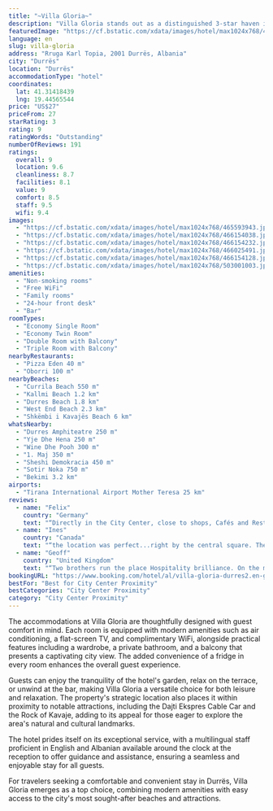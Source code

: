 ```yaml
---
title: "~Villa Gloria~"
description: "Villa Gloria stands out as a distinguished 3-star haven in Durrës, offering guests a unique blend of comfort and convenience."
featuredImage: "https://cf.bstatic.com/xdata/images/hotel/max1024x768/465593943.jpg?k=395a8693cf5119d9b59256110a5208f0b561d1d1ecba4e60fc09d9b929c00fc9&o=&hp=1"
language: en
slug: villa-gloria
address: "Rruga Karl Topia, 2001 Durrës, Albania"
city: "Durrës"
location: "Durrës"
accommodationType: "hotel"
coordinates:
  lat: 41.31418439
  lng: 19.44565544
price: "US$27"
priceFrom: 27
starRating: 3
rating: 9
ratingWords: "Outstanding"
numberOfReviews: 191
ratings:
  overall: 9
  location: 9.6
  cleanliness: 8.7
  facilities: 8.1
  value: 9
  comfort: 8.5
  staff: 9.5
  wifi: 9.4
images:
  - "https://cf.bstatic.com/xdata/images/hotel/max1024x768/465593943.jpg?k=395a8693cf5119d9b59256110a5208f0b561d1d1ecba4e60fc09d9b929c00fc9&o=&hp=1"
  - "https://cf.bstatic.com/xdata/images/hotel/max1024x768/466154038.jpg?k=c0ea34f3268f106a0d555ac5ee689e7f95fa2001eb53144975ac85f9a59945e0&o=&hp=1"
  - "https://cf.bstatic.com/xdata/images/hotel/max1024x768/466154232.jpg?k=75682049a80219080b56fd890511c049e0485101f7b766f64cbf1d8f739128bb&o=&hp=1"
  - "https://cf.bstatic.com/xdata/images/hotel/max1024x768/466025491.jpg?k=309459971f15c2040fb3d56e9a7439460d3c84097f81e069cf992229c8e8ddb3&o=&hp=1"
  - "https://cf.bstatic.com/xdata/images/hotel/max1024x768/466154128.jpg?k=b90a0927845c90172a82781b644cf13e3cd3330c7b20b5c1d2bc1399796bbc67&o=&hp=1"
  - "https://cf.bstatic.com/xdata/images/hotel/max1024x768/503001003.jpg?k=0eacbd6ec5ed000b0d5ce73bf93a52a52dbf769270d0960847fec29c1da8dd23&o=&hp=1"
amenities:
  - "Non-smoking rooms"
  - "Free WiFi"
  - "Family rooms"
  - "24-hour front desk"
  - "Bar"
roomTypes:
  - "Economy Single Room"
  - "Economy Twin Room"
  - "Double Room with Balcony"
  - "Triple Room with Balcony"
nearbyRestaurants:
  - "Pizza Eden 40 m"
  - "Oborri 100 m"
nearbyBeaches:
  - "Currila Beach 550 m"
  - "Kallmi Beach 1.2 km"
  - "Durres Beach 1.8 km"
  - "West End Beach 2.3 km"
  - "Shkëmbi i Kavajës Beach 6 km"
whatsNearby:
  - "Durres Amphiteatre 250 m"
  - "Yje Dhe Hena 250 m"
  - "Wine Dhe Pooh 300 m"
  - "1. Maj 350 m"
  - "Sheshi Demokracia 450 m"
  - "Sotir Noka 750 m"
  - "Bekimi 3.2 km"
airports:
  - "Tirana International Airport Mother Teresa 25 km"
reviews:
  - name: "Felix"
    country: "Germany"
    text: "“Directly in the City Center, close to shops, Cafés and Restaurants! Friendly staff!”"
  - name: "Ines"
    country: "Canada"
    text: "“the location was perfect...right by the central square. The hosts were very attentive and checked with me daily if I needed anything. My questions were always answered promptly. Comfortable room with balcony. Single bed gave a good night's sleep”"
  - name: "Geoff"
    country: "United Kingdom"
    text: "“Two brothers run the place Hospitality brilliance. On the main square in Durres no sign but next to Pizzari. Odeon restaurant.Great terrace and friendly bar and local people. Had leg injury so they helped me. Will return this is perfect for solo”"
bookingURL: "https://www.booking.com/hotel/al/villa-gloria-durres2.en-gb.html?aid=8035640"
bestFor: "Best for City Center Proximity"
bestCategories: "City Center Proximity"
category: "City Center Proximity"
---
```


The accommodations at Villa Gloria are thoughtfully designed with guest comfort in mind. Each room is equipped with modern amenities such as air conditioning, a flat-screen TV, and complimentary WiFi, alongside practical features including a wardrobe, a private bathroom, and a balcony that presents a captivating city view. The added convenience of a fridge in every room enhances the overall guest experience.

Guests can enjoy the tranquility of the hotel's garden, relax on the terrace, or unwind at the bar, making Villa Gloria a versatile choice for both leisure and relaxation. The property's strategic location also places it within proximity to notable attractions, including the Dajti Ekspres Cable Car and the Rock of Kavaje, adding to its appeal for those eager to explore the area's natural and cultural landmarks.

The hotel prides itself on its exceptional service, with a multilingual staff proficient in English and Albanian available around the clock at the reception to offer guidance and assistance, ensuring a seamless and enjoyable stay for all guests.

For travelers seeking a comfortable and convenient stay in Durrës, Villa Gloria emerges as a top choice, combining modern amenities with easy access to the city's most sought-after beaches and attractions.